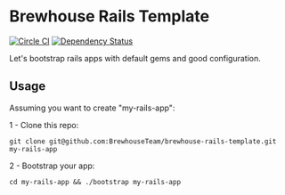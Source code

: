 # Brewhouse Rails Template

[![Circle
CI](https://circleci.com/gh/BrewhouseTeam/brewhouse-rails-template.svg?style=svg)](https://circleci.com/gh/BrewhouseTeam/brewhouse-rails-template)
[![Dependency
Status](https://gemnasium.com/BrewhouseTeam/brewhouse-rails-template.svg)](https://gemnasium.com/BrewhouseTeam/brewhouse-rails-template)

Let's bootstrap rails apps with default gems and good configuration.

## Usage

Assuming you want to create "my-rails-app":

1 - Clone this repo:
```
git clone git@github.com:BrewhouseTeam/brewhouse-rails-template.git my-rails-app
```

2 - Bootstrap your app:
```
cd my-rails-app && ./bootstrap my-rails-app
```

